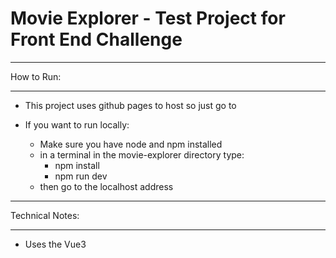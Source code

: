 
<h1><b>Movie Explorer - Test Project for Front End Challenge</b></h1>




___________
How to Run:
___________
- This project uses github pages to host so just go to <TBC>

- If you want to run locally:
    - Make sure you have node and npm installed
    - in a terminal in the movie-explorer directory type:
        - npm install
        - npm run dev
    - then go to the localhost address

________________
Technical Notes:
________________
- Uses the Vue3 <script setup> syntax which is simpler than the old way with "export default .." for single file components
   - See the vue documentation for more details https://vuejs.org/api/sfc-script-setup      
     
- Typescript is used for the scripting language
    - This allows the use of interfaces, strong typing, and is easier to maintain and to read than js.
 
- The project was set up with Vite build tool and dev server     
    - this makes the build really fast, with hot reload
    - more lightweight than webpack
    - Vite was made by Evan You who created vue.js - these work well together
 
- Http requests use axios instead of the native fetch API
    - the requests are simpler, less lines of code,
    - query param support built in and automatic JSON parsing

- TODO - Using PWA to allow the user the add the site to thier home screen and save data offline 
    - previous searches will load even if they are not connected to the internet

- TODO - unit testing using Vitest
    - This is reccomended in the Vue documentation https://vuejs.org/guide/scaling-up/testing 
    - Based on vite which is already used in this project

- TODO - double check vue best practices are used from here:
    - https://v2.vuejs.org/v2/style-guide/
    - https://medium.com/@ignatovich.dm/vue-3-best-practices-cb0a6e281ef4

____________
Style Notes:
____________
- Using Vuetify UI Library
    - This uses Google's Material Design speciifcations which have become a staple of web design
    - Vuetify is specifically for Vue - easy to set up and use with vue components and works with both TS and JS versions
    - Vuetify is free open source software on the MIT license
        - This allows it for both personal and commercial use with no cost
        - It also means it can be modified - if we wanted to alter a component for our own purposes we could just take a fork from their github repo   https://github.com/vuetifyjs/vuetify
    -using flex classes from the vuetify library in components https://vuetifyjs.com/en/styles/flex/#usage


______________________________________________
Misc Notes:
______________________________________________
- I added Vuetify after already setting up the project with vite first which is the hard way of doing it (need to manually install sass, edit configs, main.ts etc to get vuetify working)
    - In the future if using vuetify it is better to set up the whole project with vite and vuetify in one go, as per the "Using Vite" section in the instructions here: https://vuetifyjs.com/en/getting-started/installation/
        - this sets everything up without needing manual edits or extra manual package installs
    - There is a known bug where directly importing 'vuetify/styles' doesn't work when adding vuetify to an exisitng project, which is not an issue when creating the project with vuetify 
        - see https://github.com/vuetifyjs/vue-cli-plugins/issues/303  and https://www.reddit.com/r/vuejs/comments/1i4zee2/cannot_find_module_vuetifystyles_or_its/  (I got this bug and had to import vuetify/styles/main.css)


